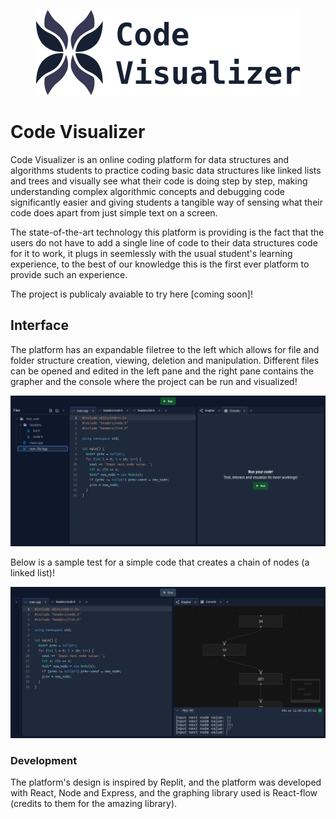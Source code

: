 <p align="center">
	<img src="./assets/logo_with_name.png" alt="Code Visualizer Branding" />
</p>

# Code Visualizer

Code Visualizer is an online coding platform for data structures and algorithms students to practice coding basic data structures like linked lists and trees and visually see what their code is doing step by step, making understanding complex algorithmic concepts and debugging code significantly easier and giving students a tangible way of sensing what their code does apart from just simple text on a screen.

The state-of-the-art technology this platform is providing is the fact that the users do not have to add a single line of code to their data structures code for it to work, it plugs in seemlessly with the usual student's learning experience, to the best of our knowledge this is the first ever platform to provide such an experience.

The project is publicaly avaiable to try here [coming soon]!

## Interface

The platform has an expandable filetree to the left which allows for file and folder structure creation, viewing, deletion and manipulation. Different files can be opened and edited in the left pane and the right pane contains the grapher and the console where the project can be run and visualized!

<p align="center">
	<img src="./assets/interface_initial.png" alt="starting interface" />
</p>

Below is a sample test for a simple code that creates a chain of nodes (a linked list)!

<p align="center">
	<img src="./assets/interface_graphing.png" alt="grapher interface" />
</p>

### Development

The platform's design is inspired by Replit, and the platform was developed with React, Node and Express, and the graphing library used is React-flow (credits to them for the amazing library).
